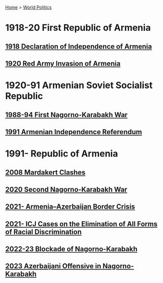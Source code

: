 [Home](../../index) > [World Politics](../World%20Politics)
# 1918-20 First Republic of Armenia
## [1918 Declaration of Independence of Armenia](1918%20Declaration%20of%20Independence%20of%20Armenia)
## [1920 Red Army Invasion of Armenia](1920%20Red%20Army%20Invasion%20of%20Armenia)
# 1920-91 Armenian Soviet Socialist Republic
## [1988-94 First Nagorno-Karabakh War](1988-94%20First%20Nagorno-Karabakh%20War)
## [1991 Armenian Independence Referendum](1991%20Armenian%20Independence%20Referendum)

# 1991- Republic of Armenia
## [2008 Mardakert Clashes](2008%20Mardakert%20Clashes)
## [2020 Second Nagorno-Karabakh War](2020%20Second%20Nagorno-Karabakh%20War)
## [2021- Armenia–Azerbaijan Border Crisis](2021-%20Armenia–Azerbaijan%20Border%20Crisis)
## [2021- ICJ Cases on the Elimination of All Forms of Racial Discrimination](2021-%20ICJ%20Cases%20on%20the%20Elimination%20of%20All%20Forms%20of%20Racial%20Discrimination)
## [2022-23 Blockade of Nagorno-Karabakh](2022-23%20Blockade%20of%20Nagorno-Karabakh)
## [2023 Azerbaijani Offensive in Nagorno-Karabakh](2023%20Azerbaijani%20Offensive%20in%20Nagorno-Karabakh)